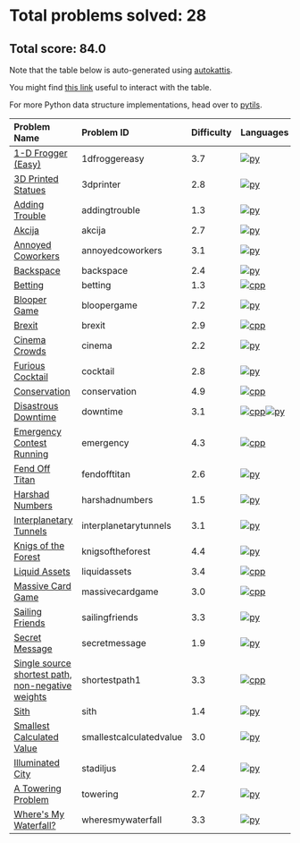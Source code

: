# Total problems solved: 28

## Total score: 84.0

Note that the table below is auto-generated using [autokattis](https://github.com/RussellDash332/autokattis).

You might find [this link](https://stackoverflow.com/questions/42843288/is-there-any-way-to-make-markdown-tables-sortable) useful to interact with the table.

For more Python data structure implementations, head over to [pytils](https://github.com/RussellDash332/pytils).

|Problem Name|Problem ID|Difficulty|Languages|
|:---|:---|:---|:---|
|[1-D Frogger (Easy)](https://open.kattis.com/problems/1dfroggereasy)| 1dfroggereasy |3.7|[![py](https://github.com/abrahamcalf/programming-languages-logos/blob/master/src/python/python_24x24.png)](src/1-D%20Frogger%20(Easy)/1dfroggereasy.py)|
|[3D Printed Statues](https://open.kattis.com/problems/3dprinter)| 3dprinter |2.8|[![py](https://github.com/abrahamcalf/programming-languages-logos/blob/master/src/python/python_24x24.png)](src/3D%20Printed%20Statues/3dprinter.py)|
|[Adding Trouble](https://open.kattis.com/problems/addingtrouble)| addingtrouble |1.3|[![py](https://github.com/abrahamcalf/programming-languages-logos/blob/master/src/python/python_24x24.png)](src/Adding%20Trouble/addingtrouble.py)|
|[Akcija](https://open.kattis.com/problems/akcija)| akcija |2.7|[![py](https://github.com/abrahamcalf/programming-languages-logos/blob/master/src/python/python_24x24.png)](src/Akcija/akcija.py)|
|[Annoyed Coworkers](https://open.kattis.com/problems/annoyedcoworkers)| annoyedcoworkers |3.1|[![py](https://github.com/abrahamcalf/programming-languages-logos/blob/master/src/python/python_24x24.png)](src/Annoyed%20Coworkers/annoyedcoworkers.py)|
|[Backspace](https://open.kattis.com/problems/backspace)| backspace |2.4|[![py](https://github.com/abrahamcalf/programming-languages-logos/blob/master/src/python/python_24x24.png)](src/Backspace/backspace.py)|
|[Betting](https://open.kattis.com/problems/betting)| betting |1.3|[![cpp](https://github.com/abrahamcalf/programming-languages-logos/blob/master/src/cpp/cpp_24x24.png)](src/Betting/betting.cpp)|
|[Blooper Game](https://open.kattis.com/problems/bloopergame)| bloopergame |7.2|[![py](https://github.com/abrahamcalf/programming-languages-logos/blob/master/src/python/python_24x24.png)](src/Blooper%20Game/bloopergame.py)|
|[Brexit](https://open.kattis.com/problems/brexit)| brexit |2.9|[![cpp](https://github.com/abrahamcalf/programming-languages-logos/blob/master/src/cpp/cpp_24x24.png)](src/Brexit/brexit.cpp)|
|[Cinema Crowds](https://open.kattis.com/problems/cinema)| cinema |2.2|[![py](https://github.com/abrahamcalf/programming-languages-logos/blob/master/src/python/python_24x24.png)](src/Cinema%20Crowds/cinema.py)|
|[Furious Cocktail](https://open.kattis.com/problems/cocktail)| cocktail |2.8|[![py](https://github.com/abrahamcalf/programming-languages-logos/blob/master/src/python/python_24x24.png)](src/Furious%20Cocktail/cocktail.py)|
|[Conservation](https://open.kattis.com/problems/conservation)| conservation |4.9|[![cpp](https://github.com/abrahamcalf/programming-languages-logos/blob/master/src/cpp/cpp_24x24.png)](src/Conservation/conservation.cpp)|
|[Disastrous Downtime](https://open.kattis.com/problems/downtime)| downtime |3.1|[![cpp](https://github.com/abrahamcalf/programming-languages-logos/blob/master/src/cpp/cpp_24x24.png)](src/Disastrous%20Downtime/downtime.cpp)[![py](https://github.com/abrahamcalf/programming-languages-logos/blob/master/src/python/python_24x24.png)](src/Disastrous%20Downtime/downtime.py)|
|[Emergency Contest Running](https://open.kattis.com/problems/emergency)| emergency |4.3|[![cpp](https://github.com/abrahamcalf/programming-languages-logos/blob/master/src/cpp/cpp_24x24.png)](src/Emergency%20Contest%20Running/emergency.cpp)|
|[Fend Off Titan](https://open.kattis.com/problems/fendofftitan)| fendofftitan |2.6|[![py](https://github.com/abrahamcalf/programming-languages-logos/blob/master/src/python/python_24x24.png)](src/Fend%20Off%20Titan/fendofftitan.py)|
|[Harshad Numbers](https://open.kattis.com/problems/harshadnumbers)| harshadnumbers |1.5|[![py](https://github.com/abrahamcalf/programming-languages-logos/blob/master/src/python/python_24x24.png)](src/Harshad%20Numbers/harshadnumbers.py)|
|[Interplanetary Tunnels](https://open.kattis.com/problems/interplanetarytunnels)| interplanetarytunnels |3.1|[![py](https://github.com/abrahamcalf/programming-languages-logos/blob/master/src/python/python_24x24.png)](src/Interplanetary%20Tunnels/interplanetarytunnels.py)|
|[Knigs of the Forest](https://open.kattis.com/problems/knigsoftheforest)| knigsoftheforest |4.4|[![py](https://github.com/abrahamcalf/programming-languages-logos/blob/master/src/python/python_24x24.png)](src/Knigs%20of%20the%20Forest/knigsoftheforest.py)|
|[Liquid Assets](https://open.kattis.com/problems/liquidassets)| liquidassets |3.4|[![cpp](https://github.com/abrahamcalf/programming-languages-logos/blob/master/src/cpp/cpp_24x24.png)](src/Liquid%20Assets/liquidassets.cpp)|
|[Massive Card Game](https://open.kattis.com/problems/massivecardgame)| massivecardgame |3.0|[![cpp](https://github.com/abrahamcalf/programming-languages-logos/blob/master/src/cpp/cpp_24x24.png)](src/Massive%20Card%20Game/massivecardgame.cpp)|
|[Sailing Friends](https://open.kattis.com/problems/sailingfriends)| sailingfriends |3.3|[![py](https://github.com/abrahamcalf/programming-languages-logos/blob/master/src/python/python_24x24.png)](src/Sailing%20Friends/sailingfriends.py)|
|[Secret Message](https://open.kattis.com/problems/secretmessage)| secretmessage |1.9|[![py](https://github.com/abrahamcalf/programming-languages-logos/blob/master/src/python/python_24x24.png)](src/Secret%20Message/secretmessage.py)|
|[Single source shortest path, non-negative weights](https://open.kattis.com/problems/shortestpath1)| shortestpath1 |3.3|[![cpp](https://github.com/abrahamcalf/programming-languages-logos/blob/master/src/cpp/cpp_24x24.png)](src/Single%20source%20shortest%20path,%20non-negative%20weights/shortestpath1.cpp)|
|[Sith](https://open.kattis.com/problems/sith)| sith |1.4|[![py](https://github.com/abrahamcalf/programming-languages-logos/blob/master/src/python/python_24x24.png)](src/Sith/sith.py)|
|[Smallest Calculated Value](https://open.kattis.com/problems/smallestcalculatedvalue)| smallestcalculatedvalue |3.0|[![py](https://github.com/abrahamcalf/programming-languages-logos/blob/master/src/python/python_24x24.png)](src/Smallest%20Calculated%20Value/smallestcalculatedvalue.py)|
|[Illuminated City](https://open.kattis.com/problems/stadiljus)| stadiljus |2.4|[![py](https://github.com/abrahamcalf/programming-languages-logos/blob/master/src/python/python_24x24.png)](src/Illuminated%20City/stadiljus.py)|
|[A Towering Problem](https://open.kattis.com/problems/towering)| towering |2.7|[![py](https://github.com/abrahamcalf/programming-languages-logos/blob/master/src/python/python_24x24.png)](src/A%20Towering%20Problem/towering.py)|
|[Where's My Waterfall?](https://open.kattis.com/problems/wheresmywaterfall)| wheresmywaterfall |3.3|[![py](https://github.com/abrahamcalf/programming-languages-logos/blob/master/src/python/python_24x24.png)](src/Where's%20My%20Waterfall%3f/wheresmywaterfall.py)|
